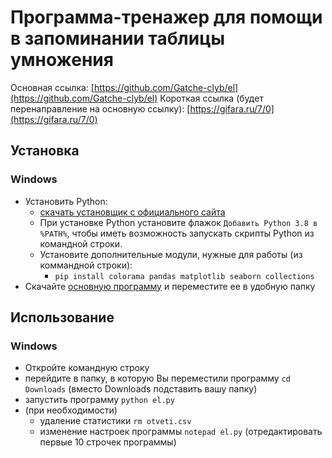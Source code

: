 # Программа-тренажер для помощи в запоминании таблицы умножения

Основная ссылка: [https://github.com/Gatche-clyb/el](https://github.com/Gatche-clyb/el)
Короткая ссылка (будет перенаправление на основную ссылку): [https://gifara.ru/7/0](https://gifara.ru/7/0)

## Установка

### Windows

* Установить Python:
    * [скачать установщик с официального сайта](https://www.python.org/downloads/windows/ "желательно выбрать последнюю стабильную версию")
    * При установке Python установите флажок `Добавить Python 3.8 в %PATH%`, чтобы иметь возможность запускать скрипты Python из командной строки.
    * Установите дополнительные модули, нужные для работы (из коммандной строки):
        * `pip install colorama pandas matplotlib seaborn collections`
* Скачайте [основную программу](https://github.com/Gatche-clyb/el/blob/main/el.py) и переместите ее в удобную папку
    <!--* Установите программу: 'pip install el'-->

<!--- Многострочный комменарий
### Linux (Ubuntu)

* установите python: `sudo apt install python3`
* установите дополнительные модули: `sudo apt install python3-pandas`
-->

## Использование

### Windows

* Откройте командную строку
* перейдите в папку, в которую Вы переместили программу `cd Downloads` (вместо Downloads подставить вашу папку)
* запустить программу `python el.py`
* (при необходимости)
    * удаление статистики `rm otveti.csv`
    * изменение настроек программы `notepad el.py` (отредактировать первые 10 строчек программы)
